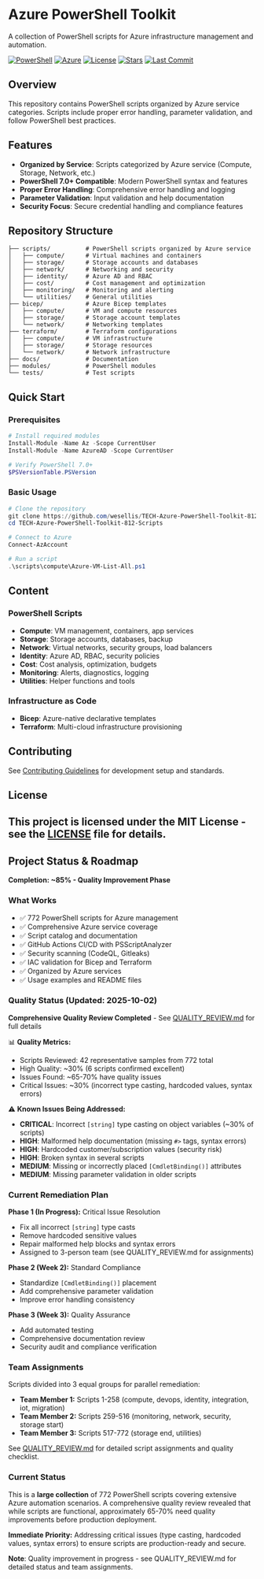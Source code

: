 # Azure PowerShell Toolkit

A collection of PowerShell scripts for Azure infrastructure management and automation.

[![PowerShell](https://img.shields.io/badge/PowerShell-7.0+-5391FE?style=flat-square&logo=powershell&logoColor=white)](https://github.com/PowerShell/PowerShell)
[![Azure](https://img.shields.io/badge/Azure-Ready-0078D4?style=flat-square&logo=microsoftazure&logoColor=white)](https://azure.microsoft.com)
[![License](https://img.shields.io/badge/License-MIT-green?style=flat-square)](LICENSE)
[![Stars](https://img.shields.io/github/stars/wesellis/TECH-Azure-PowerShell-Toolkit-812-Scripts?style=flat-square)](https://github.com/wesellis/TECH-Azure-PowerShell-Toolkit-812-Scripts/stargazers)
[![Last Commit](https://img.shields.io/github/last-commit/wesellis/TECH-Azure-PowerShell-Toolkit-812-Scripts?style=flat-square)](https://github.com/wesellis/TECH-Azure-PowerShell-Toolkit-812-Scripts/commits)

## Overview

This repository contains PowerShell scripts organized by Azure service categories. Scripts include proper error handling, parameter validation, and follow PowerShell best practices.

## Features

- **Organized by Service**: Scripts categorized by Azure service (Compute, Storage, Network, etc.)
- **PowerShell 7.0+ Compatible**: Modern PowerShell syntax and features
- **Proper Error Handling**: Comprehensive error handling and logging
- **Parameter Validation**: Input validation and help documentation
- **Security Focus**: Secure credential handling and compliance features

## Repository Structure

```
├── scripts/          # PowerShell scripts organized by Azure service
│   ├── compute/      # Virtual machines and containers
│   ├── storage/      # Storage accounts and databases
│   ├── network/      # Networking and security
│   ├── identity/     # Azure AD and RBAC
│   ├── cost/         # Cost management and optimization
│   ├── monitoring/   # Monitoring and alerting
│   └── utilities/    # General utilities
├── bicep/            # Azure Bicep templates
│   ├── compute/      # VM and compute resources
│   ├── storage/      # Storage account templates
│   └── network/      # Networking templates
├── terraform/        # Terraform configurations
│   ├── compute/      # VM infrastructure
│   ├── storage/      # Storage resources
│   └── network/      # Network infrastructure
├── docs/             # Documentation
├── modules/          # PowerShell modules
└── tests/            # Test scripts
```

## Quick Start

### Prerequisites

```powershell
# Install required modules
Install-Module -Name Az -Scope CurrentUser
Install-Module -Name AzureAD -Scope CurrentUser

# Verify PowerShell 7.0+
$PSVersionTable.PSVersion
```

### Basic Usage

```powershell
# Clone the repository
git clone https://github.com/wesellis/TECH-Azure-PowerShell-Toolkit-812-Scripts.git
cd TECH-Azure-PowerShell-Toolkit-812-Scripts

# Connect to Azure
Connect-AzAccount

# Run a script
.\scripts\compute\Azure-VM-List-All.ps1
```

## Content

### PowerShell Scripts
- **Compute**: VM management, containers, app services
- **Storage**: Storage accounts, databases, backup
- **Network**: Virtual networks, security groups, load balancers
- **Identity**: Azure AD, RBAC, security policies
- **Cost**: Cost analysis, optimization, budgets
- **Monitoring**: Alerts, diagnostics, logging
- **Utilities**: Helper functions and tools

### Infrastructure as Code
- **Bicep**: Azure-native declarative templates
- **Terraform**: Multi-cloud infrastructure provisioning

## Contributing

See [Contributing Guidelines](docs/contributing/CONTRIBUTING.md) for development setup and standards.

## License

This project is licensed under the MIT License - see the [LICENSE](LICENSE) file for details.
---

## Project Status & Roadmap

**Completion: ~85% - Quality Improvement Phase**

### What Works
- ✅ 772 PowerShell scripts for Azure management
- ✅ Comprehensive Azure service coverage
- ✅ Script catalog and documentation
- ✅ GitHub Actions CI/CD with PSScriptAnalyzer
- ✅ Security scanning (CodeQL, Gitleaks)
- ✅ IAC validation for Bicep and Terraform
- ✅ Organized by Azure services
- ✅ Usage examples and README files

### Quality Status (Updated: 2025-10-02)

**Comprehensive Quality Review Completed** - See [QUALITY_REVIEW.md](QUALITY_REVIEW.md) for full details

📊 **Quality Metrics:**
- Scripts Reviewed: 42 representative samples from 772 total
- High Quality: ~30% (6 scripts confirmed excellent)
- Issues Found: ~65-70% have quality issues
- Critical Issues: ~30% (incorrect type casting, hardcoded values, syntax errors)

⚠️ **Known Issues Being Addressed:**
- **CRITICAL**: Incorrect `[string]` type casting on object variables (~30% of scripts)
- **HIGH**: Malformed help documentation (missing `#>` tags, syntax errors)
- **HIGH**: Hardcoded customer/subscription values (security risk)
- **HIGH**: Broken syntax in several scripts
- **MEDIUM**: Missing or incorrectly placed `[CmdletBinding()]` attributes
- **MEDIUM**: Missing parameter validation in older scripts

### Current Remediation Plan

**Phase 1 (In Progress):** Critical Issue Resolution
- Fix all incorrect `[string]` type casts
- Remove hardcoded sensitive values
- Repair malformed help blocks and syntax errors
- Assigned to 3-person team (see QUALITY_REVIEW.md for assignments)

**Phase 2 (Week 2):** Standard Compliance
- Standardize `[CmdletBinding()]` placement
- Add comprehensive parameter validation
- Improve error handling consistency

**Phase 3 (Week 3):** Quality Assurance
- Add automated testing
- Comprehensive documentation review
- Security audit and compliance verification

### Team Assignments

Scripts divided into 3 equal groups for parallel remediation:
- **Team Member 1:** Scripts 1-258 (compute, devops, identity, integration, iot, migration)
- **Team Member 2:** Scripts 259-516 (monitoring, network, security, storage start)
- **Team Member 3:** Scripts 517-772 (storage end, utilities)

See [QUALITY_REVIEW.md](QUALITY_REVIEW.md) for detailed script assignments and quality checklist.

### Current Status

This is a **large collection** of 772 PowerShell scripts covering extensive Azure automation scenarios. A comprehensive quality review revealed that while scripts are functional, approximately 65-70% need quality improvements before production deployment.

**Immediate Priority:** Addressing critical issues (type casting, hardcoded values, syntax errors) to ensure scripts are production-ready and secure.

**Note**: Quality improvement in progress - see QUALITY_REVIEW.md for detailed status and team assignments.
